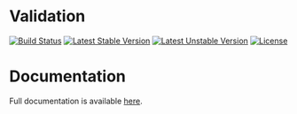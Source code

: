 <h1>Validation</h1>

[![Build Status](https://travis-ci.com/opulencephp/validation.svg)](https://travis-ci.com/opulencephp/validation)
[![Latest Stable Version](https://poser.pugx.org/opulencephp/validation/v/stable.svg)](https://packagist.org/packages/opulencephp/validation)
[![Latest Unstable Version](https://poser.pugx.org/opulencephp/validation/v/unstable.svg)](https://packagist.org/packages/opulencephp/validation)
[![License](https://poser.pugx.org/opulencephp/validation/license.svg)](https://packagist.org/packages/opulencephp/validation)

<h1>Documentation</h1>

Full documentation is available <a href="https://www.opulencephp.com/docs/validation" target="_blank">here</a>.
